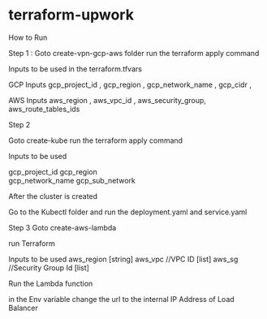 # terraform-upwork

How to Run 

Step 1 : 
Goto  create-vpn-gcp-aws folder 
run the terraform apply command 

Inputs to be used in the terraform.tfvars 


GCP Inputs 
gcp_project_id ,
gcp_region ,
gcp_network_name ,
gcp_cidr ,

AWS Inputs 
aws_region ,
aws_vpc_id ,
aws_security_group,
aws_route_tables_ids 


Step 2

Goto create-kube
run the terraform apply command 

Inputs to be used 

gcp_project_id 
gcp_region   
gcp_network_name 
gcp_sub_network 

After the cluster is created 

Go to the Kubectl folder and run the deployment.yaml and service.yaml


Step 3
Goto create-aws-lambda

run Terraform 

Inputs to be used 
aws_region [string]
aws_vpc //VPC ID [list]
aws_sg  //Security Group Id [list]


Run the Lambda function 

in the Env variable change the url to the internal IP Address of Load Balancer 






